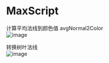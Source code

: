 # MaxScript
计算平均法线到颜色值  avgNormal2Color <br>
![image](https://github.com/whisperlin/TA/blob/master/maxscript/pic/outline.png)<br>

转换树叶法线 <br>
![image](https://github.com/whisperlin/TA/blob/master/maxscript/pic/changeNormal.png)<br>

 
